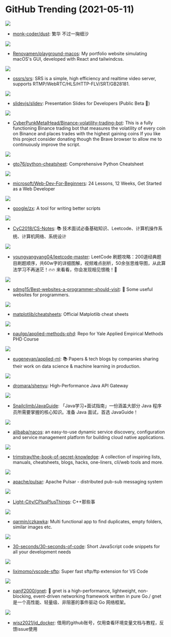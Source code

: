 # GitHub Trending (2021-05-11)

![](https://img.shields.io/badge/JavaScript-New%2029-green?style=flat-square&logo=appveyor)
- [monk-coder/dust](https://github.com/monk-coder/dust): 繁华 不过一掬细沙

![](https://img.shields.io/badge/JavaScript-New%20516-green?style=flat-square&logo=appveyor)
- [Renovamen/playground-macos](https://github.com/Renovamen/playground-macos): My portfolio website simulating macOS's GUI, developed with React and tailwindcss.

![](https://img.shields.io/badge/C%2B%2B-New%20211-green?style=flat-square&logo=appveyor)
- [ossrs/srs](https://github.com/ossrs/srs): SRS is a simple, high efficiency and realtime video server, supports RTMP/WebRTC/HLS/HTTP-FLV/SRT/GB28181.

![](https://img.shields.io/badge/TypeScript-New%201-green?style=flat-square&logo=appveyor)
- [slidevjs/slidev](https://github.com/slidevjs/slidev): Presentation Slides for Developers (Public Beta 🎉)

![](https://img.shields.io/badge/Python-New%2050-green?style=flat-square&logo=appveyor)
- [CyberPunkMetalHead/Binance-volatility-trading-bot](https://github.com/CyberPunkMetalHead/Binance-volatility-trading-bot): This is a fully functioning Binance trading bot that measures the volatility of every coin on Binance and places trades with the highest gaining coins If you like this project consider donating though the Brave browser to allow me to continuously improve the script.

![](https://img.shields.io/badge/Python-New%20325-green?style=flat-square&logo=appveyor)
- [gto76/python-cheatsheet](https://github.com/gto76/python-cheatsheet): Comprehensive Python Cheatsheet

![](https://img.shields.io/badge/JavaScript-New%20286-green?style=flat-square&logo=appveyor)
- [microsoft/Web-Dev-For-Beginners](https://github.com/microsoft/Web-Dev-For-Beginners): 24 Lessons, 12 Weeks, Get Started as a Web Developer

![](https://img.shields.io/badge/JavaScript-New%203-green?style=flat-square&logo=appveyor)
- [google/zx](https://github.com/google/zx): A tool for writing better scripts

![](https://img.shields.io/badge/Java-New%20104-green?style=flat-square&logo=appveyor)
- [CyC2018/CS-Notes](https://github.com/CyC2018/CS-Notes): 📚 技术面试必备基础知识、Leetcode、计算机操作系统、计算机网络、系统设计

![](https://img.shields.io/badge/none-New%20259-green?style=flat-square&logo=appveyor)
- [youngyangyang04/leetcode-master](https://github.com/youngyangyang04/leetcode-master): LeetCode 刷题攻略：200道经典题目刷题顺序，共60w字的详细图解，视频难点剖析，50余张思维导图，从此算法学习不再迷茫！🔥🔥 来看看，你会发现相见恨晚！🚀

![](https://img.shields.io/badge/none-New%20439-green?style=flat-square&logo=appveyor)
- [sdmg15/Best-websites-a-programmer-should-visit](https://github.com/sdmg15/Best-websites-a-programmer-should-visit): 🔗 Some useful websites for programmers.

![](https://img.shields.io/badge/Python-New%2059-green?style=flat-square&logo=appveyor)
- [matplotlib/cheatsheets](https://github.com/matplotlib/cheatsheets): Official Matplotlib cheat sheets

![](https://img.shields.io/badge/TeX-New%2052-green?style=flat-square&logo=appveyor)
- [paulgp/applied-methods-phd](https://github.com/paulgp/applied-methods-phd): Repo for Yale Applied Empirical Methods PHD Course

![](https://img.shields.io/badge/none-New%2014-green?style=flat-square&logo=appveyor)
- [eugeneyan/applied-ml](https://github.com/eugeneyan/applied-ml): 📚 Papers & tech blogs by companies sharing their work on data science & machine learning in production.

![](https://img.shields.io/badge/Java-New%20108-green?style=flat-square&logo=appveyor)
- [dromara/shenyu](https://github.com/dromara/shenyu): High-Performance Java API Gateway

![](https://img.shields.io/badge/Java-New%2079-green?style=flat-square&logo=appveyor)
- [Snailclimb/JavaGuide](https://github.com/Snailclimb/JavaGuide): 「Java学习+面试指南」一份涵盖大部分 Java 程序员所需要掌握的核心知识。准备 Java 面试，首选 JavaGuide！

![](https://img.shields.io/badge/Java-New%2018-green?style=flat-square&logo=appveyor)
- [alibaba/nacos](https://github.com/alibaba/nacos): an easy-to-use dynamic service discovery, configuration and service management platform for building cloud native applications.

![](https://img.shields.io/badge/none-New%20273-green?style=flat-square&logo=appveyor)
- [trimstray/the-book-of-secret-knowledge](https://github.com/trimstray/the-book-of-secret-knowledge): A collection of inspiring lists, manuals, cheatsheets, blogs, hacks, one-liners, cli/web tools and more.

![](https://img.shields.io/badge/Java-New%2014-green?style=flat-square&logo=appveyor)
- [apache/pulsar](https://github.com/apache/pulsar): Apache Pulsar - distributed pub-sub messaging system

![](https://img.shields.io/badge/C%2B%2B-New%20100-green?style=flat-square&logo=appveyor)
- [Light-City/CPlusPlusThings](https://github.com/Light-City/CPlusPlusThings): C++那些事

![](https://img.shields.io/badge/Rust-New%2047-green?style=flat-square&logo=appveyor)
- [qarmin/czkawka](https://github.com/qarmin/czkawka): Multi functional app to find duplicates, empty folders, similar images etc.

![](https://img.shields.io/badge/JavaScript-New%20246-green?style=flat-square&logo=appveyor)
- [30-seconds/30-seconds-of-code](https://github.com/30-seconds/30-seconds-of-code): Short JavaScript code snippets for all your development needs

![](https://img.shields.io/badge/TypeScript-New%205-green?style=flat-square&logo=appveyor)
- [liximomo/vscode-sftp](https://github.com/liximomo/vscode-sftp): Super fast sftp/ftp extension for VS Code

![](https://img.shields.io/badge/Go-New%2083-green?style=flat-square&logo=appveyor)
- [panjf2000/gnet](https://github.com/panjf2000/gnet): 🚀 gnet is a high-performance, lightweight, non-blocking, event-driven networking framework written in pure Go./ gnet 是一个高性能、轻量级、非阻塞的事件驱动 Go 网络框架。

![](https://img.shields.io/badge/Shell-New%2063-green?style=flat-square&logo=appveyor)
- [wisz2021/jd_docker](https://github.com/wisz2021/jd_docker): 借用的github账号，仅用查看环境变量文档与教程，反馈issue使用

